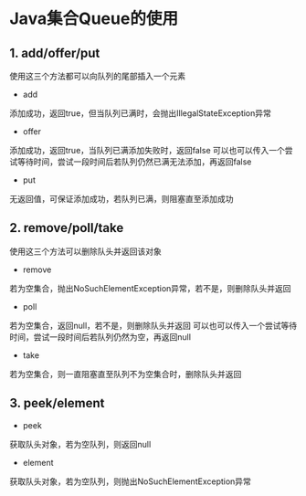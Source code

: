 # Java集合Queue的使用

## 1. add/offer/put

使用这三个方法都可以向队列的尾部插入一个元素

- add

添加成功，返回true，但当队列已满时，会抛出IllegalStateException异常

- offer

添加成功，返回true，当队列已满添加失败时，返回false
可以也可以传入一个尝试等待时间，尝试一段时间后若队列仍然已满无法添加，再返回false

- put

无返回值，可保证添加成功，若队列已满，则阻塞直至添加成功

## 2. remove/poll/take

使用这三个方法可以删除队头并返回该对象

- remove

若为空集合，抛出NoSuchElementException异常，若不是，则删除队头并返回

- poll

若为空集合，返回null，若不是，则删除队头并返回
可以也可以传入一个尝试等待时间，尝试一段时间后若队列仍然为空，再返回null

- take

若为空集合，则一直阻塞直至队列不为空集合时，删除队头并返回

## 3. peek/element

- peek

获取队头对象，若为空队列，则返回null

- element

获取队头对象，若为空队列，则抛出NoSuchElementException异常